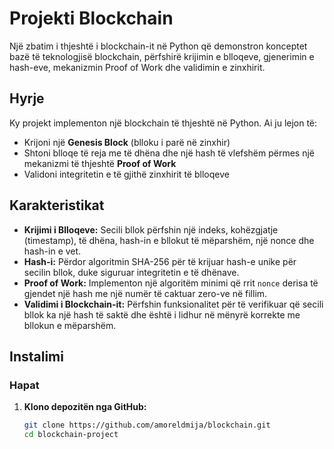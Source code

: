 # Projekti Blockchain

Një zbatim i thjeshtë i blockchain-it në Python që demonstron konceptet bazë të teknologjisë blockchain, përfshirë krijimin e blloqeve, gjenerimin e hash-eve, mekanizmin Proof of Work dhe validimin e zinxhirit.


## Hyrje
Ky projekt implementon një blockchain të thjeshtë në Python. Ai ju lejon të:
- Krijoni një **Genesis Block** (blloku i parë në zinxhir)
- Shtoni blloqe të reja me të dhëna dhe një hash të vlefshëm përmes një mekanizmi të thjeshtë **Proof of Work**
- Validoni integritetin e të gjithë zinxhirit të blloqeve


## Karakteristikat
- **Krijimi i Blloqeve:** Secili bllok përfshin një indeks, kohëzgjatje (timestamp), të dhëna, hash-in e bllokut të mëparshëm, një nonce dhe hash-in e vet.
- **Hash-i:** Përdor algoritmin SHA-256 për të krijuar hash-e unike për secilin bllok, duke siguruar integritetin e të dhënave.
- **Proof of Work:** Implementon një algoritëm minimi që rrit `nonce` derisa të gjendet një hash me një numër të caktuar zero-ve në fillim.
- **Validimi i Blockchain-it:** Përfshin funksionalitet për të verifikuar që secili bllok ka një hash të saktë dhe është i lidhur në mënyrë korrekte me bllokun e mëparshëm.

## Instalimi

### Hapat
1. **Klono depozitën nga GitHub:**
   ```bash
   git clone https://github.com/amoreldmija/blockchain.git
   cd blockchain-project
